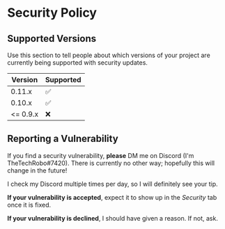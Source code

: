 # Security Policy

## Supported Versions

Use this section to tell people about which versions of your project are
currently being supported with security updates.

| Version | Supported          |
| ------- | ------------------ |
| 0.11.x  | :white_check_mark:
| 0.10.x  | :white_check_mark: |
| <= 0.9.x| :x:                |

## Reporting a Vulnerability

If you find a security vulnerability, **please** DM me on Discord (I'm TheTechRobo#7420). There is currently no other way; hopefully this will change in the future!

I check my Discord multiple times per day, so I will definitely see your tip.

**If your vulnerability is accepted**, expect it to show up in the _Security_ tab once it is fixed.

**If your vulnerability is declined**, I should have given a reason. If not, ask.
